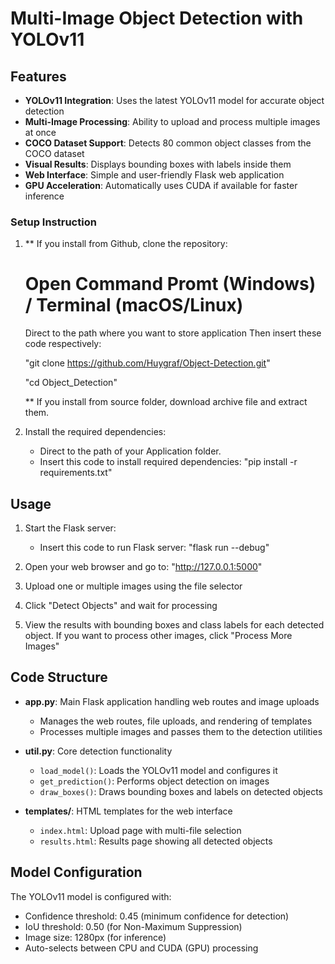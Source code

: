 # Multi-Image Object Detection with YOLOv11

## Features

- **YOLOv11 Integration**: Uses the latest YOLOv11 model for accurate object detection
- **Multi-Image Processing**: Ability to upload and process multiple images at once
- **COCO Dataset Support**: Detects 80 common object classes from the COCO dataset
- **Visual Results**: Displays bounding boxes with labels inside them
- **Web Interface**: Simple and user-friendly Flask web application
- **GPU Acceleration**: Automatically uses CUDA if available for faster inference

### Setup Instruction

1. 
   ** If you install from Github, clone the repository:
   # Open Command Promt (Windows) /  Terminal (macOS/Linux)
   Direct to the path where you want to store application
   Then insert these code respectively:
   
   "git clone https://github.com/Huygraf/Object-Detection.git"
   
   "cd Object_Detection"

   ** If you install from source folder, download archive file and extract them.

2. Install the required dependencies:
   - Direct to the path of your Application folder.
   - Insert this code to install required dependencies:
      "pip install -r requirements.txt"

## Usage

1. Start the Flask server:
   - Insert this code to run Flask server:
      "flask run --debug"

2. Open your web browser and go to:
      "http://127.0.0.1:5000"

3. Upload one or multiple images using the file selector

4. Click "Detect Objects" and wait for processing

5. View the results with bounding boxes and class labels for each detected object. 
   If you want to process other images, click "Process More Images" 


## Code Structure

- **app.py**: Main Flask application handling web routes and image uploads
  - Manages the web routes, file uploads, and rendering of templates
  - Processes multiple images and passes them to the detection utilities

- **util.py**: Core detection functionality
  - `load_model()`: Loads the YOLOv11 model and configures it 
  - `get_prediction()`: Performs object detection on images
  - `draw_boxes()`: Draws bounding boxes and labels on detected objects

- **templates/**: HTML templates for the web interface
  - `index.html`: Upload page with multi-file selection
  - `results.html`: Results page showing all detected objects

## Model Configuration

The YOLOv11 model is configured with:

- Confidence threshold: 0.45 (minimum confidence for detection)
- IoU threshold: 0.50 (for Non-Maximum Suppression)
- Image size: 1280px (for inference)
- Auto-selects between CPU and CUDA (GPU) processing

